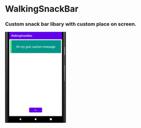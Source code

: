 # WalkingSnackBar

<h3>Custom snack bar libary with custom place on screen.</h3>
<img src="https://github.com/ZayPhyo01/WalkingSnackBar/blob/main/app/image/home.png" width="200" height = "300" title="hover text">

